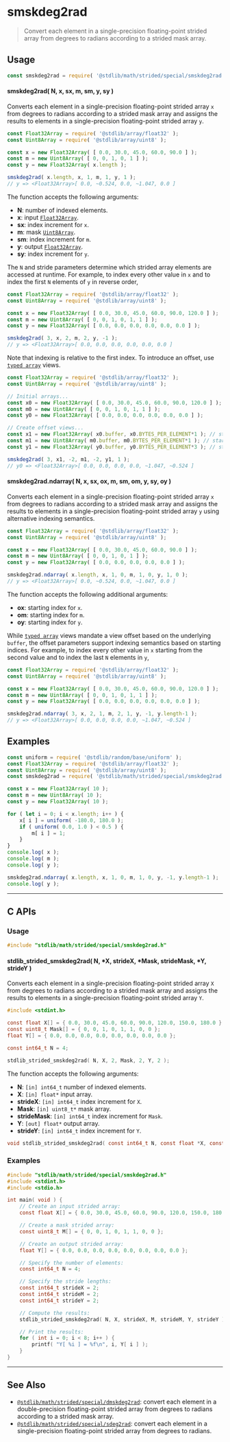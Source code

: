 <!--

@license Apache-2.0

Copyright (c) 2021 The Stdlib Authors.

Licensed under the Apache License, Version 2.0 (the "License");
you may not use this file except in compliance with the License.
You may obtain a copy of the License at

   http://www.apache.org/licenses/LICENSE-2.0

Unless required by applicable law or agreed to in writing, software
distributed under the License is distributed on an "AS IS" BASIS,
WITHOUT WARRANTIES OR CONDITIONS OF ANY KIND, either express or implied.
See the License for the specific language governing permissions and
limitations under the License.

-->

# smskdeg2rad

> Convert each element in a single-precision floating-point strided array from degrees to radians according to a strided mask array.

<section class="intro">

</section>

<!-- /.intro -->

<section class="usage">

## Usage

```javascript
const smskdeg2rad = require( '@stdlib/math/strided/special/smskdeg2rad' );
```

#### smskdeg2rad( N, x, sx, m, sm, y, sy )

Converts each element in a single-precision floating-point strided array `x` from degrees to radians according to a strided mask array and assigns the results to elements in a single-precision floating-point strided array `y`.

```javascript
const Float32Array = require( '@stdlib/array/float32' );
const Uint8Array = require( '@stdlib/array/uint8' );

const x = new Float32Array( [ 0.0, 30.0, 45.0, 60.0, 90.0 ] );
const m = new Uint8Array( [ 0, 0, 1, 0, 1 ] );
const y = new Float32Array( x.length );

smskdeg2rad( x.length, x, 1, m, 1, y, 1 );
// y => <Float32Array>[ 0.0, ~0.524, 0.0, ~1.047, 0.0 ]
```

The function accepts the following arguments:

-   **N**: number of indexed elements.
-   **x**: input [`Float32Array`][@stdlib/array/float32].
-   **sx**: index increment for `x`.
-   **m**: mask [`Uint8Array`][@stdlib/array/uint8].
-   **sm**: index increment for `m`.
-   **y**: output [`Float32Array`][@stdlib/array/float32].
-   **sy**: index increment for `y`.

The `N` and stride parameters determine which strided array elements are accessed at runtime. For example, to index every other value in `x` and to index the first `N` elements of `y` in reverse order,

```javascript
const Float32Array = require( '@stdlib/array/float32' );
const Uint8Array = require( '@stdlib/array/uint8' );

const x = new Float32Array( [ 0.0, 30.0, 45.0, 60.0, 90.0, 120.0 ] );
const m = new Uint8Array( [ 0, 0, 1, 0, 1, 1 ] );
const y = new Float32Array( [ 0.0, 0.0, 0.0, 0.0, 0.0, 0.0 ] );

smskdeg2rad( 3, x, 2, m, 2, y, -1 );
// y => <Float32Array>[ 0.0, 0.0, 0.0, 0.0, 0.0, 0.0 ]
```

Note that indexing is relative to the first index. To introduce an offset, use [`typed array`][@stdlib/array/float32] views.

```javascript
const Float32Array = require( '@stdlib/array/float32' );
const Uint8Array = require( '@stdlib/array/uint8' );

// Initial arrays...
const x0 = new Float32Array( [ 0.0, 30.0, 45.0, 60.0, 90.0, 120.0 ] );
const m0 = new Uint8Array( [ 0, 0, 1, 0, 1, 1 ] );
const y0 = new Float32Array( [ 0.0, 0.0, 0.0, 0.0, 0.0, 0.0 ] );

// Create offset views...
const x1 = new Float32Array( x0.buffer, x0.BYTES_PER_ELEMENT*1 ); // start at 2nd element
const m1 = new Uint8Array( m0.buffer, m0.BYTES_PER_ELEMENT*1 ); // start at 2nd element
const y1 = new Float32Array( y0.buffer, y0.BYTES_PER_ELEMENT*3 ); // start at 4th element

smskdeg2rad( 3, x1, -2, m1, -2, y1, 1 );
// y0 => <Float32Array>[ 0.0, 0.0, 0.0, 0.0, ~1.047, ~0.524 ]
```

#### smskdeg2rad.ndarray( N, x, sx, ox, m, sm, om, y, sy, oy )

Converts each element in a single-precision floating-point strided array `x` from degrees to radians according to a strided mask array and assigns the results to elements in a single-precision floating-point strided array `y` using alternative indexing semantics.

```javascript
const Float32Array = require( '@stdlib/array/float32' );
const Uint8Array = require( '@stdlib/array/uint8' );

const x = new Float32Array( [ 0.0, 30.0, 45.0, 60.0, 90.0 ] );
const m = new Uint8Array( [ 0, 0, 1, 0, 1 ] );
const y = new Float32Array( [ 0.0, 0.0, 0.0, 0.0, 0.0 ] );

smskdeg2rad.ndarray( x.length, x, 1, 0, m, 1, 0, y, 1, 0 );
// y => <Float32Array>[ 0.0, ~0.524, 0.0, ~1.047, 0.0 ]
```

The function accepts the following additional arguments:

-   **ox**: starting index for `x`.
-   **om**: starting index for `m`.
-   **oy**: starting index for `y`.

While [`typed array`][@stdlib/array/float32] views mandate a view offset based on the underlying `buffer`, the offset parameters support indexing semantics based on starting indices. For example, to index every other value in `x` starting from the second value and to index the last `N` elements in `y`,

```javascript
const Float32Array = require( '@stdlib/array/float32' );
const Uint8Array = require( '@stdlib/array/uint8' );

const x = new Float32Array( [ 0.0, 30.0, 45.0, 60.0, 90.0, 120.0 ] );
const m = new Uint8Array( [ 0, 0, 1, 0, 1, 1 ] );
const y = new Float32Array( [ 0.0, 0.0, 0.0, 0.0, 0.0, 0.0 ] );

smskdeg2rad.ndarray( 3, x, 2, 1, m, 2, 1, y, -1, y.length-1 );
// y => <Float32Array>[ 0.0, 0.0, 0.0, 0.0, ~1.047, ~0.524 ]
```

</section>

<!-- /.usage -->

<section class="notes">

</section>

<!-- /.notes -->

<section class="examples">

## Examples

<!-- eslint no-undef: "error" -->

```javascript
const uniform = require( '@stdlib/random/base/uniform' );
const Float32Array = require( '@stdlib/array/float32' );
const Uint8Array = require( '@stdlib/array/uint8' );
const smskdeg2rad = require( '@stdlib/math/strided/special/smskdeg2rad' );

const x = new Float32Array( 10 );
const m = new Uint8Array( 10 );
const y = new Float32Array( 10 );

for ( let i = 0; i < x.length; i++ ) {
    x[ i ] = uniform( -180.0, 180.0 );
    if ( uniform( 0.0, 1.0 ) < 0.5 ) {
        m[ i ] = 1;
    }
}
console.log( x );
console.log( m );
console.log( y );

smskdeg2rad.ndarray( x.length, x, 1, 0, m, 1, 0, y, -1, y.length-1 );
console.log( y );
```

</section>

<!-- /.examples -->

<!-- C interface documentation. -->

* * *

<section class="c">

## C APIs

<!-- Section to include introductory text. Make sure to keep an empty line after the intro `section` element and another before the `/section` close. -->

<section class="intro">

</section>

<!-- /.intro -->

<!-- C usage documentation. -->

<section class="usage">

### Usage

```c
#include "stdlib/math/strided/special/smskdeg2rad.h"
```

#### stdlib_strided_smskdeg2rad( N, \*X, strideX, \*Mask, strideMask, \*Y, strideY )

Converts each element in a single-precision floating-point strided array `X` from degrees to radians according to a strided mask array and assigns the results to elements in a single-precision floating-point strided array `Y`.

```c
#include <stdint.h>

const float X[] = { 0.0, 30.0, 45.0, 60.0, 90.0, 120.0, 150.0, 180.0 };
const uint8_t Mask[] = { 0, 0, 1, 0, 1, 1, 0, 0 };
float Y[] = { 0.0, 0.0, 0.0, 0.0, 0.0, 0.0, 0.0, 0.0 };

const int64_t N = 4;

stdlib_strided_smskdeg2rad( N, X, 2, Mask, 2, Y, 2 );
```

The function accepts the following arguments:

-   **N**: `[in] int64_t` number of indexed elements.
-   **X**: `[in] float*` input array.
-   **strideX**: `[in] int64_t` index increment for `X`.
-   **Mask**: `[in] uint8_t*` mask array.
-   **strideMask**: `[in] int64_t` index increment for `Mask`.
-   **Y**: `[out] float*` output array.
-   **strideY**: `[in] int64_t` index increment for `Y`.

```c
void stdlib_strided_smskdeg2rad( const int64_t N, const float *X, const int64_t strideX, const uint8_t *Mask, const int64_t strideMask, float *Y, const int64_t strideY );
```

</section>

<!-- /.usage -->

<!-- C API usage notes. Make sure to keep an empty line after the `section` element and another before the `/section` close. -->

<section class="notes">

</section>

<!-- /.notes -->

<!-- C API usage examples. -->

<section class="examples">

### Examples

```c
#include "stdlib/math/strided/special/smskdeg2rad.h"
#include <stdint.h>
#include <stdio.h>

int main( void ) {
    // Create an input strided array:
    const float X[] = { 0.0, 30.0, 45.0, 60.0, 90.0, 120.0, 150.0, 180.0 };

    // Create a mask strided array:
    const uint8_t M[] = { 0, 0, 1, 0, 1, 1, 0, 0 };

    // Create an output strided array:
    float Y[] = { 0.0, 0.0, 0.0, 0.0, 0.0, 0.0, 0.0, 0.0 };

    // Specify the number of elements:
    const int64_t N = 4;

    // Specify the stride lengths:
    const int64_t strideX = 2;
    const int64_t strideM = 2;
    const int64_t strideY = 2;

    // Compute the results:
    stdlib_strided_smskdeg2rad( N, X, strideX, M, strideM, Y, strideY );

    // Print the results:
    for ( int i = 0; i < 8; i++ ) {
        printf( "Y[ %i ] = %f\n", i, Y[ i ] );
    }
}
```

</section>

<!-- /.examples -->

</section>

<!-- /.c -->

<!-- Section for related `stdlib` packages. Do not manually edit this section, as it is automatically populated. -->

<section class="related">

* * *

## See Also

-   <span class="package-name">[`@stdlib/math/strided/special/dmskdeg2rad`][@stdlib/math/strided/special/dmskdeg2rad]</span><span class="delimiter">: </span><span class="description">convert each element in a double-precision floating-point strided array from degrees to radians according to a strided mask array.</span>
-   <span class="package-name">[`@stdlib/math/strided/special/sdeg2rad`][@stdlib/math/strided/special/sdeg2rad]</span><span class="delimiter">: </span><span class="description">convert each element in a single-precision floating-point strided array from degrees to radians.</span>

</section>

<!-- /.related -->

<!-- Section for all links. Make sure to keep an empty line after the `section` element and another before the `/section` close. -->

<section class="links">

[@stdlib/array/float32]: https://github.com/stdlib-js/stdlib/tree/develop/lib/node_modules/%40stdlib/array/float32

[@stdlib/array/uint8]: https://github.com/stdlib-js/stdlib/tree/develop/lib/node_modules/%40stdlib/array/uint8

<!-- <related-links> -->

[@stdlib/math/strided/special/dmskdeg2rad]: https://github.com/stdlib-js/stdlib/tree/develop/lib/node_modules/%40stdlib/math/strided/special/dmskdeg2rad

[@stdlib/math/strided/special/sdeg2rad]: https://github.com/stdlib-js/stdlib/tree/develop/lib/node_modules/%40stdlib/math/strided/special/sdeg2rad

<!-- </related-links> -->

</section>

<!-- /.links -->
